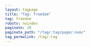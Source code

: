 ```yaml
---
layout: tagpage
title: "Tag: freedom"
tag: freedom
robots: noindex
paginate: 10
paginate_path: "/tag/:tag/page/:num/"
tag_permalink: /tag/:tag
---
```

